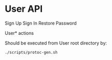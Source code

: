 # User API

Sign Up
Sign In
Restore Password

User* actions

Should be executed from User root directory by:

```sh
./scripts/protoc-gen.sh
```
